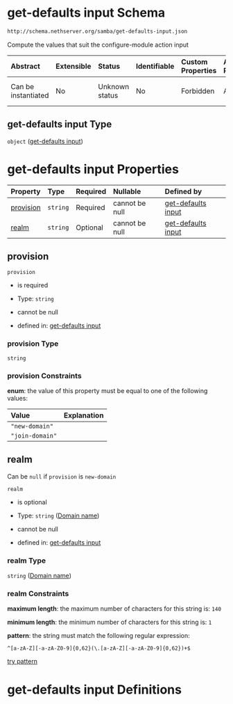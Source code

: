 # get-defaults input Schema

```txt
http://schema.nethserver.org/samba/get-defaults-input.json
```

Compute the values that suit the configure-module action input

| Abstract            | Extensible | Status         | Identifiable | Custom Properties | Additional Properties | Access Restrictions | Defined In                                                                      |
| :------------------ | :--------- | :------------- | :----------- | :---------------- | :-------------------- | :------------------ | :------------------------------------------------------------------------------ |
| Can be instantiated | No         | Unknown status | No           | Forbidden         | Allowed               | none                | [get-defaults-input.json](samba/get-defaults-input.json "open original schema") |

## get-defaults input Type

`object` ([get-defaults input](get-defaults-input.md))

# get-defaults input Properties

| Property                | Type     | Required | Nullable       | Defined by                                                                                                                                          |
| :---------------------- | :------- | :------- | :------------- | :-------------------------------------------------------------------------------------------------------------------------------------------------- |
| [provision](#provision) | `string` | Required | cannot be null | [get-defaults input](get-defaults-input-properties-provision.md "http://schema.nethserver.org/samba/get-defaults-input.json#/properties/provision") |
| [realm](#realm)         | `string` | Optional | cannot be null | [get-defaults input](get-defaults-input-properties-domain-name.md "http://schema.nethserver.org/samba/get-defaults-input.json#/properties/realm")   |

## provision



`provision`

*   is required

*   Type: `string`

*   cannot be null

*   defined in: [get-defaults input](get-defaults-input-properties-provision.md "http://schema.nethserver.org/samba/get-defaults-input.json#/properties/provision")

### provision Type

`string`

### provision Constraints

**enum**: the value of this property must be equal to one of the following values:

| Value           | Explanation |
| :-------------- | :---------- |
| `"new-domain"`  |             |
| `"join-domain"` |             |

## realm

Can be `null` if `provision` is `new-domain`

`realm`

*   is optional

*   Type: `string` ([Domain name](get-defaults-input-properties-domain-name.md))

*   cannot be null

*   defined in: [get-defaults input](get-defaults-input-properties-domain-name.md "http://schema.nethserver.org/samba/get-defaults-input.json#/properties/realm")

### realm Type

`string` ([Domain name](get-defaults-input-properties-domain-name.md))

### realm Constraints

**maximum length**: the maximum number of characters for this string is: `140`

**minimum length**: the minimum number of characters for this string is: `1`

**pattern**: the string must match the following regular expression:&#x20;

```regexp
^[a-zA-Z][-a-zA-Z0-9]{0,62}(\.[a-zA-Z][-a-zA-Z0-9]{0,62})+$
```

[try pattern](https://regexr.com/?expression=%5E%5Ba-zA-Z%5D%5B-a-zA-Z0-9%5D%7B0%2C62%7D\(%5C.%5Ba-zA-Z%5D%5B-a-zA-Z0-9%5D%7B0%2C62%7D\)%2B%24 "try regular expression with regexr.com")

# get-defaults input Definitions
